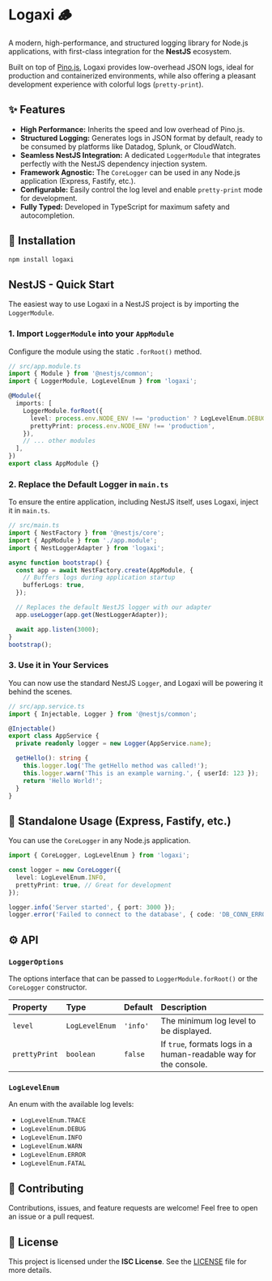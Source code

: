 # Logaxi 🪵

A modern, high-performance, and structured logging library for Node.js applications, with first-class integration for the **NestJS** ecosystem.

Built on top of [Pino.js](https://getpino.io/), Logaxi provides low-overhead JSON logs, ideal for production and containerized environments, while also offering a pleasant development experience with colorful logs (`pretty-print`).

## ✨ Features

- **High Performance:** Inherits the speed and low overhead of Pino.js.
- **Structured Logging:** Generates logs in JSON format by default, ready to be consumed by platforms like Datadog, Splunk, or CloudWatch.
- **Seamless NestJS Integration:** A dedicated `LoggerModule` that integrates perfectly with the NestJS dependency injection system.
- **Framework Agnostic:** The `CoreLogger` can be used in any Node.js application (Express, Fastify, etc.).
- **Configurable:** Easily control the log level and enable `pretty-print` mode for development.
- **Fully Typed:** Developed in TypeScript for maximum safety and autocompletion.

## 🚀 Installation

```bash
npm install logaxi
```

## NestJS - Quick Start

The easiest way to use Logaxi in a NestJS project is by importing the `LoggerModule`.

### 1. Import `LoggerModule` into your `AppModule`

Configure the module using the static `.forRoot()` method.

```typescript
// src/app.module.ts
import { Module } from '@nestjs/common';
import { LoggerModule, LogLevelEnum } from 'logaxi';

@Module({
  imports: [
    LoggerModule.forRoot({
      level: process.env.NODE_ENV !== 'production' ? LogLevelEnum.DEBUG : LogLevelEnum.INFO,
      prettyPrint: process.env.NODE_ENV !== 'production',
    }),
    // ... other modules
  ],
})
export class AppModule {}
```

### 2. Replace the Default Logger in `main.ts`

To ensure the entire application, including NestJS itself, uses Logaxi, inject it in `main.ts`.

```typescript
// src/main.ts
import { NestFactory } from '@nestjs/core';
import { AppModule } from './app.module';
import { NestLoggerAdapter } from 'logaxi';

async function bootstrap() {
  const app = await NestFactory.create(AppModule, {
    // Buffers logs during application startup
    bufferLogs: true,
  });

  // Replaces the default NestJS logger with our adapter
  app.useLogger(app.get(NestLoggerAdapter));

  await app.listen(3000);
}
bootstrap();
```

### 3. Use it in Your Services

You can now use the standard NestJS `Logger`, and Logaxi will be powering it behind the scenes.

```typescript
// src/app.service.ts
import { Injectable, Logger } from '@nestjs/common';

@Injectable()
export class AppService {
  private readonly logger = new Logger(AppService.name);

  getHello(): string {
    this.logger.log('The getHello method was called!');
    this.logger.warn('This is an example warning.', { userId: 123 });
    return 'Hello World!';
  }
}
```

## 🌲 Standalone Usage (Express, Fastify, etc.)

You can use the `CoreLogger` in any Node.js application.

```typescript
import { CoreLogger, LogLevelEnum } from 'logaxi';

const logger = new CoreLogger({
  level: LogLevelEnum.INFO,
  prettyPrint: true, // Great for development
});

logger.info('Server started', { port: 3000 });
logger.error('Failed to connect to the database', { code: 'DB_CONN_ERROR' });
```

## ⚙️ API

### `LoggerOptions`

The options interface that can be passed to `LoggerModule.forRoot()` or the `CoreLogger` constructor.

| Property      | Type           | Default   | Description                                                        |
| :------------ | :------------- | :-------- | :----------------------------------------------------------------- |
| `level`       | `LogLevelEnum` | `'info'`  | The minimum log level to be displayed.                             |
| `prettyPrint` | `boolean`      | `false`   | If `true`, formats logs in a human-readable way for the console.   |

### `LogLevelEnum`

An enum with the available log levels:

- `LogLevelEnum.TRACE`
- `LogLevelEnum.DEBUG`
- `LogLevelEnum.INFO`
- `LogLevelEnum.WARN`
- `LogLevelEnum.ERROR`
- `LogLevelEnum.FATAL`

## 🤝 Contributing

Contributions, issues, and feature requests are welcome! Feel free to open an issue or a pull request.

## 📜 License

This project is licensed under the **ISC License**. See the [LICENSE](LICENSE) file for more details.
